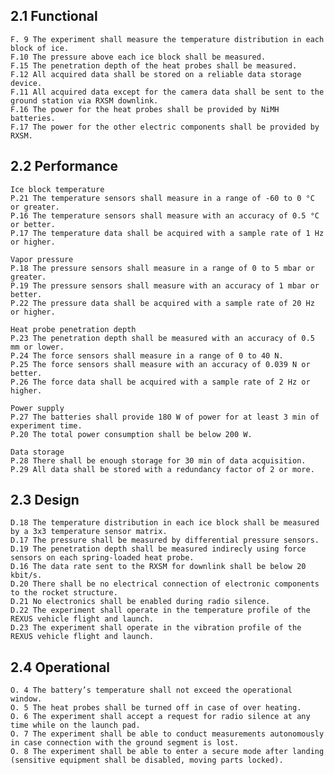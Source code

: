 ## 2.1 Functional
    F. 9 The experiment shall measure the temperature distribution in each block of ice.
    F.10 The pressure above each ice block shall be measured.
    F.15 The penetration depth of the heat probes shall be measured.
    F.12 All acquired data shall be stored on a reliable data storage device.
    F.11 All acquired data except for the camera data shall be sent to the ground station via RXSM downlink.
    F.16 The power for the heat probes shall be provided by NiMH batteries.
    F.17 The power for the other electric components shall be provided by RXSM.

## 2.2 Performance
    Ice block temperature
    P.21 The temperature sensors shall measure in a range of -60 to 0 °C or greater.
    P.16 The temperature sensors shall measure with an accuracy of 0.5 °C or better.
    P.17 The temperature data shall be acquired with a sample rate of 1 Hz or higher.

    Vapor pressure
    P.18 The pressure sensors shall measure in a range of 0 to 5 mbar or greater.
    P.19 The pressure sensors shall measure with an accuracy of 1 mbar or better.
    P.22 The pressure data shall be acquired with a sample rate of 20 Hz or higher.

    Heat probe penetration depth
    P.23 The penetration depth shall be measured with an accuracy of 0.5 mm or lower.
    P.24 The force sensors shall measure in a range of 0 to 40 N.
    P.25 The force sensors shall measure with an accuracy of 0.039 N or better.
    P.26 The force data shall be acquired with a sample rate of 2 Hz or higher.

    Power supply
    P.27 The batteries shall provide 180 W of power for at least 3 min of experiment time.
    P.20 The total power consumption shall be below 200 W.

    Data storage
    P.28 There shall be enough storage for 30 min of data acquisition.
    P.29 All data shall be stored with a redundancy factor of 2 or more.

## 2.3 Design
    D.18 The temperature distribution in each ice block shall be measured by a 3x3 temperature sensor matrix.
    D.17 The pressure shall be measured by differential pressure sensors.
    D.19 The penetration depth shall be measured indirecly using force sensors on each spring-loaded heat probe.
    D.16 The data rate sent to the RXSM for downlink shall be below 20 kbit/s.
    D.20 There shall be no electrical connection of electronic components to the rocket structure.
    D.21 No electronics shall be enabled during radio silence.
    D.22 The experiment shall operate in the temperature profile of the REXUS vehicle flight and launch.
    D.23 The experiment shall operate in the vibration profile of the REXUS vehicle flight and launch.

## 2.4 Operational
    O. 4 The battery’s temperature shall not exceed the operational window.
    O. 5 The heat probes shall be turned off in case of over heating.
    O. 6 The experiment shall accept a request for radio silence at any time while on the launch pad.
    O. 7 The experiment shall be able to conduct measurements autonomously in case connection with the ground segment is lost.
    O. 8 The experiment shall be able to enter a secure mode after landing (sensitive equipment shall be disabled, moving parts locked).
